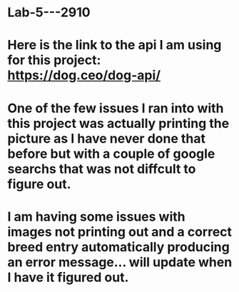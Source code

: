 # Lab-5---2910
# Here is the link to the api I am using for this project: https://dog.ceo/dog-api/

# One of the few issues I ran into with this project was actually printing the picture as I have never done that before but with a couple of google searchs that was not diffcult to figure out. 

# I am having some issues with images not printing out and a correct breed entry automatically producing an error message... will update when I have it figured out. 
